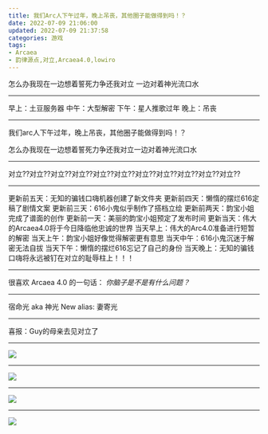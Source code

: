 ```yaml
---
title: 我们Arc人下午过年，晚上吊丧，其他圈子能做得到吗！？
date: 2022-07-09 21:06:00
updated: 2022-07-09 21:37:58
categories: 游戏
tags:
- Arcaea
- 韵律源点,对立,Arcaea4.0,lowiro
---
```

怎么办我现在一边想着誓死力争还我对立 一边对着神光流口水

---

早上：土豆服务器
中午：大型解密
下午：星人推歌过年
晚上：吊丧

---

我们arc人下午过年，晚上吊丧，其他圈子能做得到吗！？

怎么办我现在一边想着誓死力争还我对立一边对着神光流口水

---

对立??对立??对立??对立??对立??对立??对立??对立??对立??对立??对立??

---

更新前五天：无知的骗钱口嗨机器创建了新文件夹
更新前四天：懒惰的摆烂616定稿了剧情文案
更新前三天：616小鬼似乎制作了搭档立绘
更新前两天：韵宝小姐完成了谱面的创作
更新前一天：美丽的韵宝小姐预定了发布时间
更新当天：伟大的Arcaea4.0将于今日降临他忠诚的世界
当天早上：伟大的Arc4.0准备进行短暂的解密
当天上午：韵宝小姐好像觉得解密更有意思
当天中午：616小鬼沉迷于解密无法自拔
当天下午：懒惰的摆烂616忘记了自己的身份
当天晚上：无知的骗钱口嗨将永远被钉在对立的耻辱柱上！！！

---

很喜欢 Arcaea 4.0 的一句话： *你脑子是不是有什么问题？*

---

宿命光 aka 神光
New alias:
妻寄光

---

喜报：Guy的母亲去见对立了

---

![](https://cos.mbrjun.cn/IMGS/2022/07/09/rb.jpg)

---

![](https://cos.mbrjun.cn/IMGS/2022/07/09/yn.jpg)

---

![](https://cos.mbrjun.cn/IMGS/2022/07/09/vu.jpg)

---

![](https://cos.mbrjun.cn/IMGS/2022/07/09/xt.jpg)

